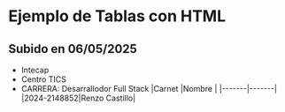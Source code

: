 # Ejemplo de Tablas con HTML 
## Subido en 06/05/2025

- Intecap 
- Centro TICS 
- CARRERA: Desarrallodor Full Stack 
|Carnet |Nombre |
|-------|-------|
|2024-2148852|Renzo Castillo|